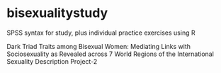 # bisexualitystudy
SPSS syntax for study, plus individual practice exercises using R

Dark Triad Traits among Bisexual Women: 
Mediating Links with Sociosexuality as Revealed across 
7 World Regions of the International Sexuality Description Project-2 
